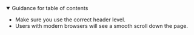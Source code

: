 <details open data-label="table-of-contents-guidance-accordion" aria-expanded="true">
  <summary>Guidance<span class="visuallyhidden"> for table of contents</span></summary>
  <div class="accordion-panel">
<ul>
<li>Make sure you use the correct header level.</li>
<li>Users with modern browsers will see a smooth scroll down the page.</li>
</ul>
</div>
</details>
